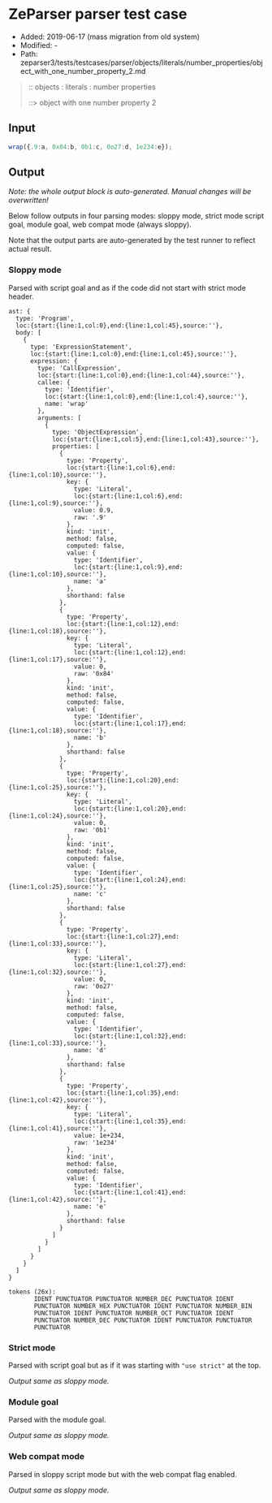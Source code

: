 # ZeParser parser test case

- Added: 2019-06-17 (mass migration from old system)
- Modified: -
- Path: zeparser3/tests/testcases/parser/objects/literals/number_properties/object_with_one_number_property_2.md

> :: objects : literals : number properties
>
> ::> object with one number property 2

## Input

`````js
wrap({.9:a, 0x84:b, 0b1:c, 0o27:d, 1e234:e});
`````

## Output

_Note: the whole output block is auto-generated. Manual changes will be overwritten!_

Below follow outputs in four parsing modes: sloppy mode, strict mode script goal, module goal, web compat mode (always sloppy).

Note that the output parts are auto-generated by the test runner to reflect actual result.

### Sloppy mode

Parsed with script goal and as if the code did not start with strict mode header.

`````
ast: {
  type: 'Program',
  loc:{start:{line:1,col:0},end:{line:1,col:45},source:''},
  body: [
    {
      type: 'ExpressionStatement',
      loc:{start:{line:1,col:0},end:{line:1,col:45},source:''},
      expression: {
        type: 'CallExpression',
        loc:{start:{line:1,col:0},end:{line:1,col:44},source:''},
        callee: {
          type: 'Identifier',
          loc:{start:{line:1,col:0},end:{line:1,col:4},source:''},
          name: 'wrap'
        },
        arguments: [
          {
            type: 'ObjectExpression',
            loc:{start:{line:1,col:5},end:{line:1,col:43},source:''},
            properties: [
              {
                type: 'Property',
                loc:{start:{line:1,col:6},end:{line:1,col:10},source:''},
                key: {
                  type: 'Literal',
                  loc:{start:{line:1,col:6},end:{line:1,col:9},source:''},
                  value: 0.9,
                  raw: '.9'
                },
                kind: 'init',
                method: false,
                computed: false,
                value: {
                  type: 'Identifier',
                  loc:{start:{line:1,col:9},end:{line:1,col:10},source:''},
                  name: 'a'
                },
                shorthand: false
              },
              {
                type: 'Property',
                loc:{start:{line:1,col:12},end:{line:1,col:18},source:''},
                key: {
                  type: 'Literal',
                  loc:{start:{line:1,col:12},end:{line:1,col:17},source:''},
                  value: 0,
                  raw: '0x84'
                },
                kind: 'init',
                method: false,
                computed: false,
                value: {
                  type: 'Identifier',
                  loc:{start:{line:1,col:17},end:{line:1,col:18},source:''},
                  name: 'b'
                },
                shorthand: false
              },
              {
                type: 'Property',
                loc:{start:{line:1,col:20},end:{line:1,col:25},source:''},
                key: {
                  type: 'Literal',
                  loc:{start:{line:1,col:20},end:{line:1,col:24},source:''},
                  value: 0,
                  raw: '0b1'
                },
                kind: 'init',
                method: false,
                computed: false,
                value: {
                  type: 'Identifier',
                  loc:{start:{line:1,col:24},end:{line:1,col:25},source:''},
                  name: 'c'
                },
                shorthand: false
              },
              {
                type: 'Property',
                loc:{start:{line:1,col:27},end:{line:1,col:33},source:''},
                key: {
                  type: 'Literal',
                  loc:{start:{line:1,col:27},end:{line:1,col:32},source:''},
                  value: 0,
                  raw: '0o27'
                },
                kind: 'init',
                method: false,
                computed: false,
                value: {
                  type: 'Identifier',
                  loc:{start:{line:1,col:32},end:{line:1,col:33},source:''},
                  name: 'd'
                },
                shorthand: false
              },
              {
                type: 'Property',
                loc:{start:{line:1,col:35},end:{line:1,col:42},source:''},
                key: {
                  type: 'Literal',
                  loc:{start:{line:1,col:35},end:{line:1,col:41},source:''},
                  value: 1e+234,
                  raw: '1e234'
                },
                kind: 'init',
                method: false,
                computed: false,
                value: {
                  type: 'Identifier',
                  loc:{start:{line:1,col:41},end:{line:1,col:42},source:''},
                  name: 'e'
                },
                shorthand: false
              }
            ]
          }
        ]
      }
    }
  ]
}

tokens (26x):
       IDENT PUNCTUATOR PUNCTUATOR NUMBER_DEC PUNCTUATOR IDENT
       PUNCTUATOR NUMBER_HEX PUNCTUATOR IDENT PUNCTUATOR NUMBER_BIN
       PUNCTUATOR IDENT PUNCTUATOR NUMBER_OCT PUNCTUATOR IDENT
       PUNCTUATOR NUMBER_DEC PUNCTUATOR IDENT PUNCTUATOR PUNCTUATOR
       PUNCTUATOR
`````

### Strict mode

Parsed with script goal but as if it was starting with `"use strict"` at the top.

_Output same as sloppy mode._

### Module goal

Parsed with the module goal.

_Output same as sloppy mode._

### Web compat mode

Parsed in sloppy script mode but with the web compat flag enabled.

_Output same as sloppy mode._
